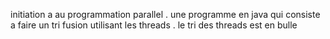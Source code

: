 initiation a au programmation parallel . 
une programme en java qui consiste a faire un tri fusion utilisant les threads . le tri des threads est en bulle

